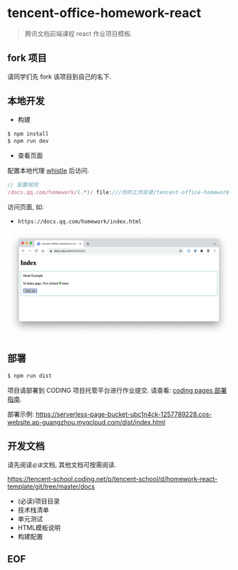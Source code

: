 # tencent-office-homework-react

> 腾讯文档前端课程 react 作业项目模板.

## fork 项目

请同学们先 fork 该项目到自己的名下.
## 本地开发

* 构建

```sh
$ npm install
$ npm run dev
```

* 查看页面

配置本地代理 [whistle](http://wproxy.org/whistle/install.html) 后访问.

```js
// 配置规则
/docs.qq.com/homework/(.*)/ file:///你的工作目录/tencent-office-homework-react/dist/$1
```

访问页面, 如:
* `https://docs.qq.com/homework/index.html`

![](https://github.com/CntChen/tencent-office-homework-react/blob/master/docs/demo-page.jpg?raw=true)

## 部署

```sh
$ npm run dist
```

项目请部署到 CODING 项目托管平台进行作业提交. 请查看: [coding pages 部署指南](https://doc.weixin.qq.com/doc/p/0459c07f788862895c32702e6a71957d94b769fa?dver=2.1.27248283).

部署示例: https://serverless-page-bucket-ubc1n4ck-1257789228.cos-website.ap-guangzhou.myqcloud.com/dist/index.html

## 开发文档

请先阅读`必读`文档, 其他文档可按需阅读.

https://tencent-school.coding.net/p/tencent-school/d/homework-react-template/git/tree/master/docs

* (必读)项目目录
* 技术栈清单
* 单元测试
* HTML模板说明
* 构建配置

## EOF
